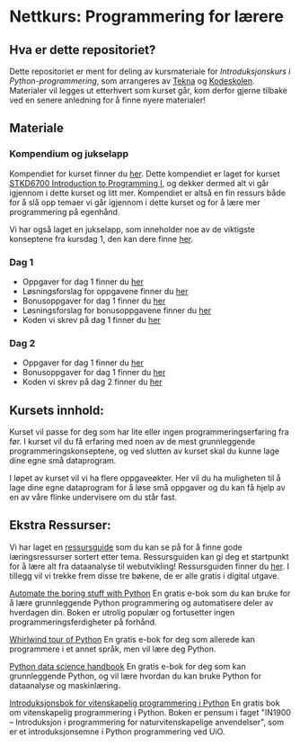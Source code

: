 
# Nettkurs: Programmering for lærere

## Hva er dette repositoriet?
Dette repositoriet er ment for deling av kursmateriale for *Introduksjonskurs i Python-programmering*, som arrangeres av [Tekna](https://www.tekna.no) og [Kodeskolen](https://simulakodeskolen.no/). Materialer vil legges ut etterhvert som kurset går, kom derfor gjerne tilbake ved en senere anledning for å finne nyere materialer!

## Materiale
### Kompendium og jukselapp
Kompendiet for kurset finner du [her](kompendium.pdf). Dette kompendiet er laget for kurset [STKD6700 Introduction to Programming I](https://student.oslomet.no/studier/-/studieinfo/emne/STKD6700/2020/H%C3%98ST), og dekker dermed alt vi går igjennom i dette kurset og litt mer. Kompendiet er altså en fin ressurs både for å slå opp temaer vi går igjennom i dette kurset og for å lære mer programmering på egenhånd.

Vi har også laget en jukselapp, som inneholder noe av de viktigste konseptene fra kursdag 1, den kan dere finne [her](kodeskolens_jukselapp.pdf).

### Dag 1
* Oppgaver for dag 1 finner du [her](dag1/oppgaver_dag1.pdf)
* Løsningsforslag for oppgavene finner du [her](dag1/oppgaver_dag1_losningsforslag.pdf)
* Bonusoppgaver for dag 1 finner du [her](dag1/bonusoppgaver_dag1.pdf)
* Løsningsforslag for bonusoppgavene finner du [her](dag1/bonusoppgaver_dag1_losningsforslag.pdf)
* Koden vi skrev på dag 1 finner du [her](dag1/live_koding)


### Dag 2
* Oppgaver for dag 1 finner du [her](dag2/oppgaver_dag2.pdf)
* Bonusoppgaver for dag 1 finner du [her](dag2/bonusoppgaver_dag2.pdf)
* Koden vi skrev på dag 2 finner du [her](dag2/live_koding)


## Kursets innhold:
Kurset vil passe for deg som har lite eller ingen programmeringserfaring fra før. I kurset vil du få erfaring med noen av de mest grunnleggende programmeringskonseptene, og ved slutten av kurset skal du kunne lage dine egne små dataprogram.

I løpet av kurset vil vi ha flere oppgaveøkter. Her vil du ha muligheten til å lage dine egne dataprogram for å løse små oppgaver og du kan få hjelp av en av våre flinke undervisere om du står fast.


## Ekstra Ressurser:
Vi har laget en [ressursguide](ressursguide.md) som du kan se på for å finne gode læringsressurser sortert etter tema. Ressursguiden kan gi deg et startpunkt for å lære alt fra dataanalyse til webutvikling! Ressursguiden finner du [her](ressursguide.md). I tillegg vil vi trekke frem disse tre bøkene, de er alle gratis i digital utgave.

[Automate the boring stuff with Python](https://automatetheboringstuff.com)
En gratis e-bok som du kan bruke for å lære grunnleggende Python programmering og automatisere deler av hverdagen din. Boken er utrolig populær og fortusetter ingen programmeringsferdigheter på forhånd.

[Whirlwind tour of Python](https://jakevdp.github.io/WhirlwindTourOfPython/)
En gratis e-bok for deg som allerede kan programmere i et annet språk, men vil lære deg Python.

[Python data science handbook](https://jakevdp.github.io/PythonDataScienceHandbook/)
En gratis e-bok for deg som kan grunnleggende Python, og vil lære hvordan du kan bruke Python for dataanalyse og maskinlæring.

[Introduksjonsbok for vitenskapelig programmering i Python](https://link.springer.com/book/10.1007/978-3-030-50356-7)
En gratis bok om vitenskapelig programmering i Python. Boken er pensum i faget "IN1900 – Introduksjon i programmering for naturvitenskapelige anvendelser", som er et introduksjonsemne i Python programmering ved UiO.
